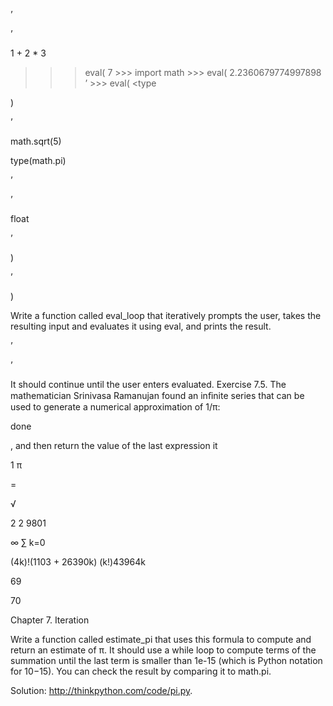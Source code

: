’

’

1 + 2 * 3

>>> eval( 7 >>> import math >>> eval( 2.2360679774997898 ’ >>> eval( <type

)

’

math.sqrt(5)

type(math.pi)

’

’

float

>

’

)

’

)

Write a function called eval_loop that iteratively prompts the user, takes the resulting input and evaluates it using eval, and prints the result.

’

’

It should continue until the user enters evaluated. Exercise 7.5. The mathematician Srinivasa Ramanujan found an inﬁnite series that can be used to generate a numerical approximation of 1/π:

done

, and then return the value of the last expression it

1 π

=

√

2 2 9801

∞ ∑ k=0

(4k)!(1103 + 26390k) (k!)43964k

69

70

Chapter 7. Iteration

Write a function called estimate_pi that uses this formula to compute and return an estimate of π. It should use a while loop to compute terms of the summation until the last term is smaller than 1e-15 (which is Python notation for 10−15). You can check the result by comparing it to math.pi.

Solution: http://thinkpython.com/code/pi.py.